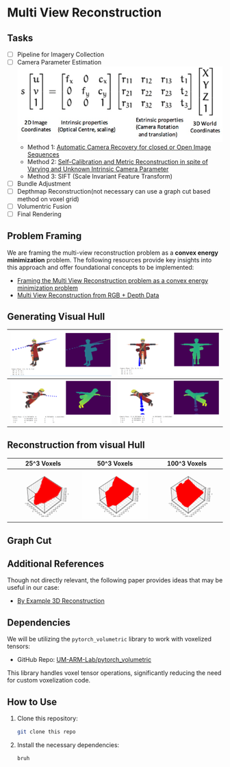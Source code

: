 # Multi View Reconstruction

## Tasks
- [ ] Pipeline for Imagery Collection
- [ ] Camera Parameter Estimation
   ![cam_par](./assets/cam_par.png)
   - Method 1: [Automatic Camera Recovery for closed or Open Image Sequences](https://ora.ox.ac.uk/objects/uuid:e533e8d4-d750-4e0d-a9f5-92174013764a/files/sd217qr45g)
   - Method 2: [Self-Calibration and Metric Reconstruction
in spite of Varying and Unknown Intrinsic Camera Parameter](https://people.inf.ethz.ch/~pomarc/pubs/PollefeysIJCV99.pdf)
   - Method 3: SIFT (Scale Invariant Feature Transform)
- [ ] Bundle Adjustment
- [ ] Depthmap Reconstruction(not necessary can use a graph cut based method on voxel grid)
- [ ] Volumentric Fusion
- [ ] Final Rendering

## Problem Framing

We are framing the multi-view reconstruction problem as a **convex energy minimization** problem. The following resources provide key insights into this approach and offer foundational concepts to be implemented:

- [Framing the Multi View Reconstruction problem as a convex energy minimization problem](https://cvg.cit.tum.de/_media/spezial/bib/kolev-et-al-ijcv09.pdf)
- [Multi View Reconstruction from RGB + Depth Data](https://cvg.cit.tum.de/_media/spezial/bib/steinbruecker_etal_iccv2013.pdf)

## Generating Visual Hull

![](./assets/rc1.png)  |  ![](./assets/rc2.png)
:-------------------------:|:-------------------------:
![](./assets/rc3.png)  |  ![](./assets/rc4.png)

## Reconstruction from visual Hull

25^3 Voxels             |   50^3 Voxels | 100^3 Voxels
:-------------------------:|:-------------------------:|:-------------------------:
![](./assets/naruto_25.gif)  |  ![](./assets/naruto_50.gif) | ![](./assets/naruto_100.gif)

## Graph Cut

## Additional References

Though not directly relevant, the following paper provides ideas that may be useful in our case:

- [By Example 3D Reconstruction](https://talhassner.github.io/home/projects/By_Example_Reconstruction/BP06_HASSNER_T.pdf)

## Dependencies

We will be utilizing the `pytorch_volumetric` library to work with voxelized tensors:

- GitHub Repo: [UM-ARM-Lab/pytorch_volumetric](https://github.com/UM-ARM-Lab/pytorch_volumetric)

This library handles voxel tensor operations, significantly reducing the need for custom voxelization code.

## How to Use

1. Clone this repository:
   ```bash
   git clone this repo
   ```
2. Install the necessary dependencies:
   ```bash
   bruh
   ```
